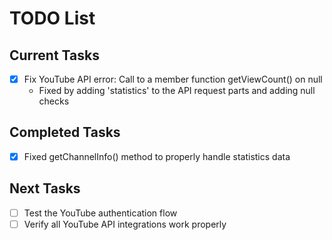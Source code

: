 # TODO List

## Current Tasks
- [x] Fix YouTube API error: Call to a member function getViewCount() on null
  - Fixed by adding 'statistics' to the API request parts and adding null checks

## Completed Tasks
- [x] Fixed getChannelInfo() method to properly handle statistics data

## Next Tasks
- [ ] Test the YouTube authentication flow
- [ ] Verify all YouTube API integrations work properly 